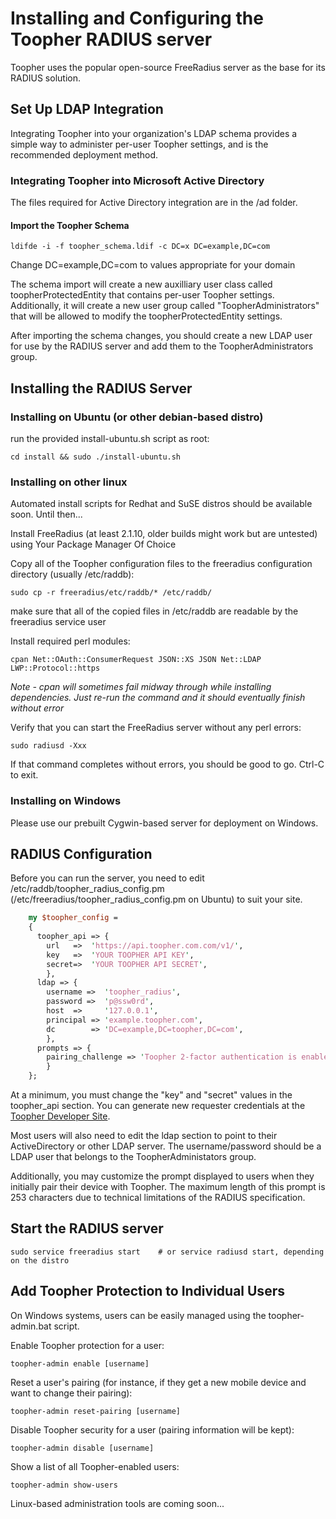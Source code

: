 Installing and Configuring the Toopher RADIUS server
======================================================

Toopher uses the popular open-source FreeRadius server as the base for its RADIUS
solution.

Set Up LDAP Integration
-----------------------
Integrating Toopher into your organization's LDAP schema provides a simple way to administer per-user Toopher settings,
and is the recommended deployment method. 

### Integrating Toopher into Microsoft Active Directory
The files required for Active Directory integration are in the /ad folder.

#### Import the Toopher Schema

    ldifde -i -f toopher_schema.ldif -c DC=x DC=example,DC=com

Change DC=example,DC=com to values appropriate for your domain

The schema import will create a new auxilliary user class called toopherProtectedEntity that contains per-user Toopher settings.  Additionally, it will create a new user group called "ToopherAdministrators" that will be allowed to modify the toopherProtectedEntity settings.

After importing the schema changes, you should create a new LDAP user for use by the RADIUS server and add them to the ToopherAdministrators group.


Installing the RADIUS Server
-----------------------------
### Installing on Ubuntu (or other debian-based distro)
run the provided install-ubuntu.sh script as root:

    cd install && sudo ./install-ubuntu.sh

### Installing on other linux
Automated install scripts for Redhat and SuSE distros should be available soon.  Until then...

Install FreeRadius (at least 2.1.10, older builds might work but are untested) using Your Package Manager Of Choice

Copy all of the Toopher configuration files to the freeradius configuration directory (usually /etc/raddb):

    sudo cp -r freeradius/etc/raddb/* /etc/raddb/

make sure that all of the copied files in /etc/raddb are readable by the freeradius service user

Install required perl modules:

    cpan Net::OAuth::ConsumerRequest JSON::XS JSON Net::LDAP LWP::Protocol::https

*Note - cpan will sometimes fail midway through while installing dependencies.  Just re-run the command and it should eventually finish without error*

Verify that you can start the FreeRadius server without any perl errors:

    sudo radiusd -Xxx

If that command completes without errors, you should be good to go. Ctrl-C to exit.

### Installing on Windows
Please use our prebuilt Cygwin-based server for deployment on Windows.

RADIUS Configuration
--------------------

Before you can run the server, you need to edit /etc/raddb/toopher_radius_config.pm (/etc/freeradius/toopher_radius_config.pm on Ubuntu) to suit your site.
```perl
    my $toopher_config =
    {
      toopher_api => {
        url   =>  'https://api.toopher.com.com/v1/',
        key   =>  'YOUR TOOPHER API KEY',
        secret=>  'YOUR TOOPHER API SECRET',
        },
      ldap => {
        username =>  'toopher_radius',
        password =>  'p@ssw0rd',
        host  =>     '127.0.0.1',
        principal => 'example.toopher.com',
        dc        => 'DC=example,DC=toopher,DC=com',
        },
      prompts => {
        pairing_challenge => 'Toopher 2-factor authentication is enabled for your account.  Please enter the pairing phrase generated by the Toopher mobile app:'
        }
    };
```

At a minimum, you must change the "key" and "secret" values in the
toopher_api section.  You can generate new requester credentials at the 
[Toopher Developer Site](https://dev.toopher.com).

Most users will also need to edit the ldap section to point to their
ActiveDirectory or other LDAP server.  The username/password should be
a LDAP user that belongs to the ToopherAdministators group.

Additionally, you may customize the prompt displayed to users when they initially pair their device with Toopher.  The maximum length of this prompt is 253 characters due to technical limitations of the RADIUS specification.

Start the RADIUS server
-----------------------

    sudo service freeradius start    # or service radiusd start, depending on the distro

Add Toopher Protection to Individual Users
------------------------------------------

On Windows systems, users can be easily managed using the toopher-admin.bat script.

Enable Toopher protection for a user:

    toopher-admin enable [username]

Reset a user's pairing (for instance, if they get a new mobile device and want to change their pairing):

    toopher-admin reset-pairing [username]

Disable Toopher security for a user (pairing information will be kept):

    toopher-admin disable [username]

Show a list of all Toopher-enabled users:

    toopher-admin show-users

Linux-based administration tools are coming soon...
